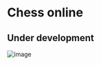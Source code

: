 # Chess online
## Under development
![image](https://github.com/FedotovN/chess-online/assets/53238017/d8a69677-e087-4cf4-a4d7-ae81ec5b2ef9)
